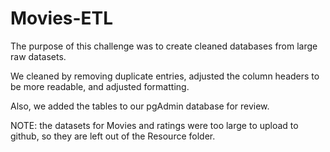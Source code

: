 # Movies-ETL

The purpose of this challenge was to create cleaned databases from large raw datasets. 

We cleaned by removing duplicate entries, adjusted the column headers to be more readable, and adjusted formatting.

Also, we added the tables to our pgAdmin database for review.


NOTE: the datasets for Movies and ratings were too large to upload to github, so they are left out of the Resource folder.
